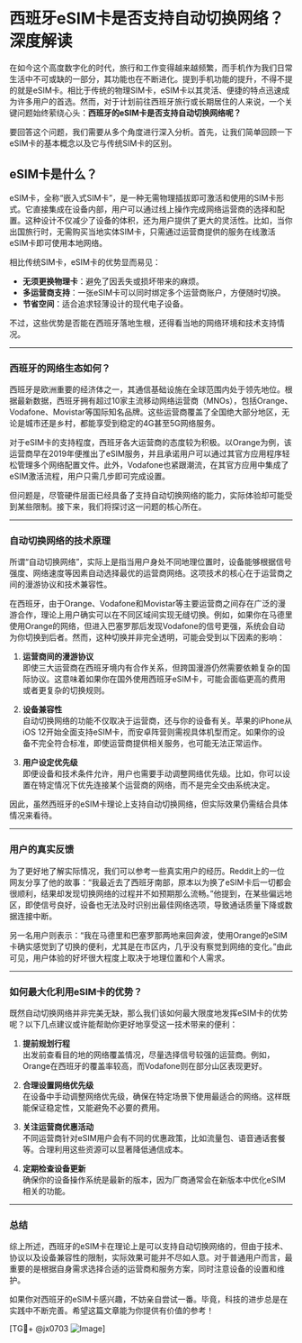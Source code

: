 # 西班牙eSIM卡是否支持自动切换网络？深度解读

在如今这个高度数字化的时代，旅行和工作变得越来越频繁，而手机作为我们日常生活中不可或缺的一部分，其功能也在不断进化。提到手机功能的提升，不得不提的就是eSIM卡。相比于传统的物理SIM卡，eSIM卡以其灵活、便捷的特点迅速成为许多用户的首选。然而，对于计划前往西班牙旅行或长期居住的人来说，一个关键问题始终萦绕心头：**西班牙的eSIM卡是否支持自动切换网络呢？**

要回答这个问题，我们需要从多个角度进行深入分析。首先，让我们简单回顾一下eSIM卡的基本概念以及它与传统SIM卡的区别。

## eSIM卡是什么？

eSIM卡，全称“嵌入式SIM卡”，是一种无需物理插拔即可激活和使用的SIM卡形式。它直接集成在设备内部，用户可以通过线上操作完成网络运营商的选择和配置。这种设计不仅减少了设备的体积，还为用户提供了更大的灵活性。比如，当你出国旅行时，无需购买当地实体SIM卡，只需通过运营商提供的服务在线激活eSIM卡即可使用本地网络。

相比传统SIM卡，eSIM卡的优势显而易见：
- **无须更换物理卡**：避免了因丢失或损坏带来的麻烦。
- **多运营商支持**：一张eSIM卡可以同时绑定多个运营商账户，方便随时切换。
- **节省空间**：适合追求轻薄设计的现代电子设备。

不过，这些优势是否能在西班牙落地生根，还得看当地的网络环境和技术支持情况。

---

### 西班牙的网络生态如何？

西班牙是欧洲重要的经济体之一，其通信基础设施在全球范围内处于领先地位。根据最新数据，西班牙拥有超过10家主流移动网络运营商（MNOs），包括Orange、Vodafone、Movistar等国际知名品牌。这些运营商覆盖了全国绝大部分地区，无论是城市还是乡村，都能享受到稳定的4G甚至5G网络服务。

对于eSIM卡的支持程度，西班牙各大运营商的态度较为积极。以Orange为例，该运营商早在2019年便推出了eSIM服务，并且承诺用户可以通过其官方应用程序轻松管理多个网络配置文件。此外，Vodafone也紧跟潮流，在其官方应用中集成了eSIM激活流程，用户只需几步即可完成设置。

但问题是，尽管硬件层面已经具备了支持自动切换网络的能力，实际体验却可能受到某些限制。接下来，我们将探讨这一问题的核心所在。

---

### 自动切换网络的技术原理

所谓“自动切换网络”，实际上是指当用户身处不同地理位置时，设备能够根据信号强度、网络速度等因素自动选择最优的运营商网络。这项技术的核心在于运营商之间的漫游协议和技术兼容性。

在西班牙，由于Orange、Vodafone和Movistar等主要运营商之间存在广泛的漫游合作，理论上用户确实可以在不同区域间实现无缝切换。例如，如果你在马德里使用Orange的网络，但进入巴塞罗那后发现Vodafone的信号更强，系统会自动为你切换到后者。然而，这种切换并非完全透明，可能会受到以下因素的影响：

1. **运营商间的漫游协议**  
   即使三大运营商在西班牙境内有合作关系，但跨国漫游仍然需要依赖复杂的国际协议。这意味着如果你在国外使用西班牙eSIM卡，可能会面临更高的费用或者更复杂的切换规则。

2. **设备兼容性**  
   自动切换网络的功能不仅取决于运营商，还与你的设备有关。苹果的iPhone从iOS 12开始全面支持eSIM卡，而安卓阵营则需视具体机型而定。如果你的设备不完全符合标准，即使运营商提供相关服务，也可能无法正常运作。

3. **用户设定优先级**  
   即便设备和技术条件允许，用户也需要手动调整网络优先级。比如，你可以设置在特定情况下优先连接某个运营商的网络，而不是完全交由系统决定。

因此，虽然西班牙的eSIM卡理论上支持自动切换网络，但实际效果仍需结合具体情况来看待。

---

### 用户的真实反馈

为了更好地了解实际情况，我们可以参考一些真实用户的经历。Reddit上的一位网友分享了他的故事：“我最近去了西班牙南部，原本以为换了eSIM卡后一切都会很顺利，结果却发现切换网络的过程并不如预期那么流畅。”他提到，在某些偏远地区，即使信号良好，设备也无法及时识别出最佳网络选项，导致通话质量下降或数据连接中断。

另一名用户则表示：“我在马德里和巴塞罗那两地来回奔波，使用Orange的eSIM卡确实感觉到了切换的便利，尤其是在市区内，几乎没有察觉到网络的变化。”由此可见，用户体验的好坏很大程度上取决于地理位置和个人需求。

---

### 如何最大化利用eSIM卡的优势？

既然自动切换网络并非完美无缺，那么我们该如何最大限度地发挥eSIM卡的优势呢？以下几点建议或许能帮助你更好地享受这一技术带来的便利：

1. **提前规划行程**  
   出发前查看目的地的网络覆盖情况，尽量选择信号较强的运营商。例如，Orange在西班牙的覆盖率较高，而Vodafone则在部分山区表现更好。

2. **合理设置网络优先级**  
   在设备中手动调整网络优先级，确保在特定场景下使用最适合的网络。这样既能保证稳定性，又能避免不必要的费用。

3. **关注运营商优惠活动**  
   不同运营商针对eSIM用户会有不同的优惠政策，比如流量包、语音通话套餐等。合理利用这些资源可以显著降低通信成本。

4. **定期检查设备更新**  
   确保你的设备操作系统是最新的版本，因为厂商通常会在新版本中优化eSIM相关的功能。

---

### 总结

综上所述，西班牙的eSIM卡在理论上是可以支持自动切换网络的，但由于技术、协议以及设备兼容性的限制，实际效果可能并不尽如人意。对于普通用户而言，最重要的是根据自身需求选择合适的运营商和服务方案，同时注意设备的设置和维护。

如果你对西班牙的eSIM卡感兴趣，不妨亲自尝试一番。毕竟，科技的进步总是在实践中不断完善。希望这篇文章能为你提供有价值的参考！

[TG💪+ @jx0703 ![Image](https://github.com/user-attachments/assets/dbca1d08-cadb-493c-b0ec-ad6f7a83f270)]